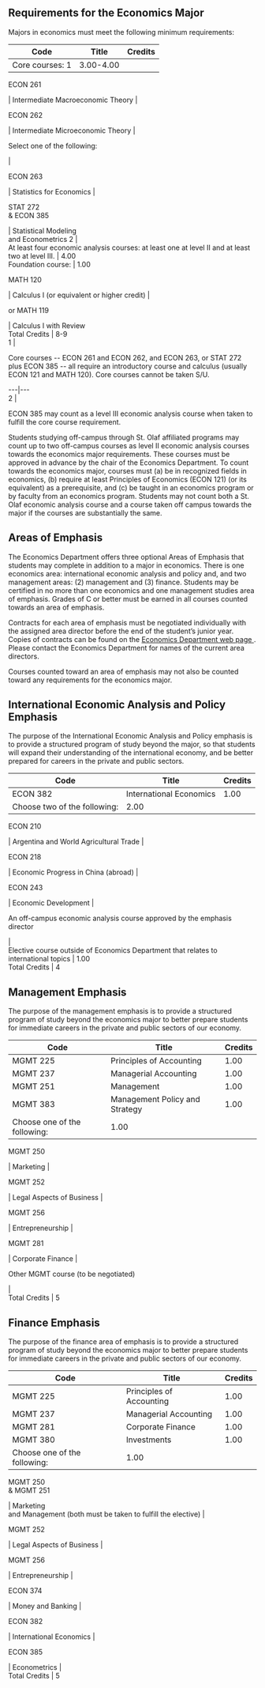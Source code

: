 ##  Requirements for the Economics Major

Majors in economics must meet the following minimum requirements:

Code  |  Title  |  Credits  
---|---|---  
Core courses:  1  |  3.00-4.00  
  
ECON 261

|  Intermediate Macroeconomic Theory  |  
  
ECON 262

|  Intermediate Microeconomic Theory  |  
  
Select one of the following:

|  
  
ECON 263

|  Statistics for Economics  |  
  
STAT 272  
& ECON 385

|  Statistical Modeling  
and Econometrics  2  |  
At least four economic analysis courses: at least one at level II and at least
two at level III.  |  4.00  
Foundation course:  |  1.00  
  
MATH 120

|  Calculus I (or equivalent or higher credit)  |  
  
or MATH 119

|  Calculus I with Review  
Total Credits  |  8-9  
1  |

Core courses -- ECON 261 and ECON 262, and ECON 263, or STAT 272 plus ECON 385
-- all require an introductory course and calculus (usually ECON 121 and MATH
120). Core courses cannot be taken S/U.  
  
---|---  
2  |

ECON 385 may count as a level III economic analysis course when taken to
fulfill the core course requirement.  
  
Students studying off-campus through St. Olaf affiliated programs may count up
to two off-campus courses as level II economic analysis courses towards the
economics major requirements. These courses must be approved in advance by the
chair of the Economics Department. To count towards the economics major,
courses must (a) be in recognized fields in economics, (b) require at least
Principles of Economics (ECON 121) (or its equivalent) as a prerequisite, and
(c) be taught in an economics program or by faculty from an economics program.
Students may not count both a St. Olaf economic analysis course and a course
taken off campus towards the major if the courses are substantially the same.

##  Areas of Emphasis

The Economics Department offers three optional Areas of Emphasis that students
may complete in addition to a major in economics. There is one economics area:
international economic analysis and policy and, and two management areas: (2)
management and (3) finance. Students may be certified in no more than one
economics and one management studies area of emphasis. Grades of C or better
must be earned in all courses counted towards an area of emphasis.

Contracts for each area of emphasis must be negotiated individually with the
assigned area director before the end of the student’s junior year. Copies of
contracts can be found on the [ Economics Department web page
](http://wp.stolaf.edu/economics/forms/department-forms/) . Please contact the
Economics Department for names of the current area directors.

Courses counted toward an area of emphasis may not also be counted toward any
requirements for the economics major.

##  International Economic Analysis and Policy Emphasis

The purpose of the International Economic Analysis and Policy emphasis is to
provide a structured program of study beyond the major, so that students will
expand their understanding of the international economy, and be better
prepared for careers in the private and public sectors.

Code  |  Title  |  Credits  
---|---|---  
ECON 382  |  International Economics  |  1.00  
Choose two of the following:  |  2.00  
  
ECON 210

|  Argentina and World Agricultural Trade  |  
  
ECON 218

|  Economic Progress in China (abroad)  |  
  
ECON 243

|  Economic Development  |  
  
An off-campus economic analysis course approved by the emphasis director

|  
Elective course outside of Economics Department that relates to international
topics  |  1.00  
Total Credits  |  4  
  
##  Management Emphasis

The purpose of the management emphasis is to provide a structured program of
study beyond the economics major to better prepare students for immediate
careers in the private and public sectors of our economy.

Code  |  Title  |  Credits  
---|---|---  
MGMT 225  |  Principles of Accounting  |  1.00  
MGMT 237  |  Managerial Accounting  |  1.00  
MGMT 251  |  Management  |  1.00  
MGMT 383  |  Management Policy and Strategy  |  1.00  
Choose one of the following:  |  1.00  
  
MGMT 250

|  Marketing  |  
  
MGMT 252

|  Legal Aspects of Business  |  
  
MGMT 256

|  Entrepreneurship  |  
  
MGMT 281

|  Corporate Finance  |  
  
Other MGMT course (to be negotiated)

|  
Total Credits  |  5  
  
##  Finance Emphasis

The purpose of the finance area of emphasis is to provide a structured program
of study beyond the economics major to better prepare students for immediate
careers in the private and public sectors of our economy.

Code  |  Title  |  Credits  
---|---|---  
MGMT 225  |  Principles of Accounting  |  1.00  
MGMT 237  |  Managerial Accounting  |  1.00  
MGMT 281  |  Corporate Finance  |  1.00  
MGMT 380  |  Investments  |  1.00  
Choose one of the following:  |  1.00  
  
MGMT 250  
& MGMT 251

|  Marketing  
and Management (both must be taken to fulfill the elective)  |  
  
MGMT 252

|  Legal Aspects of Business  |  
  
MGMT 256

|  Entrepreneurship  |  
  
ECON 374

|  Money and Banking  |  
  
ECON 382

|  International Economics  |  
  
ECON 385

|  Econometrics  |  
Total Credits  |  5

